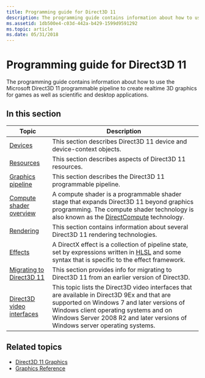 ```yaml
---
title: Programming guide for Direct3D 11
description: The programming guide contains information about how to use the Microsoft Direct3D 11 programmable pipeline to create realtime 3D graphics for games as well as scientific and desktop applications.
ms.assetid: 1db500e4-c03d-442a-b429-1599d9591292
ms.topic: article
ms.date: 05/31/2018
---
```


# Programming guide for Direct3D 11

The programming guide contains information about how to use the Microsoft Direct3D 11 programmable pipeline to create realtime 3D graphics for games as well as scientific and desktop applications.

## In this section

| Topic | Description |
|-|-|
| [Devices](overviews-direct3d-11-devices.md) | This section describes Direct3D 11 device and device-context objects. |
| [Resources](overviews-direct3d-11-resources.md) | This section describes aspects of Direct3D 11 resources. |
| [Graphics pipeline](overviews-direct3d-11-graphics-pipeline.md) | This section describes the Direct3D 11 programmable pipeline. |
| [Compute shader overview](direct3d-11-advanced-stages-compute-shader.md) | A compute shader is a programmable shader stage that expands Direct3D 11 beyond graphics programming. The compute shader technology is also known as the [DirectCompute](https://blogs.msdn.com/b/chuckw/archive/2010/07/14/directcompute.aspx) technology. |
| [Rendering](overviews-direct3d-11-render.md) | This section contains information about several Direct3D 11 rendering technologies. |
| [Effects](d3d11-graphics-programming-guide-effects.md) | A DirectX effect is a collection of pipeline state, set by expressions written in [HLSL](/windows/desktop/direct3dhlsl/dx-graphics-hlsl-reference) and some syntax that is specific to the effect framework. |
| [Migrating to Direct3D 11](d3d11-programming-guide-migrating.md) | This section provides info for migrating to Direct3D 11 from an earlier version of Direct3D. |
| [Direct3D video interfaces](direct3d-video-interfaces.md) | This topic lists the Direct3D video interfaces that are available in Direct3D 9Ex and that are supported on Windows 7 and later versions of Windows client operating systems and on Windows Server 2008 R2 and later versions of Windows server operating systems. |

## Related topics

* [Direct3D 11 Graphics](atoc-dx-graphics-direct3d-11.md)
* [Graphics Reference](atoc-d3d11-graphics-reference.md)